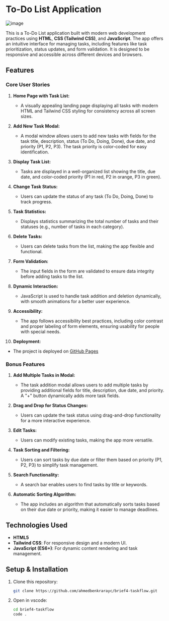 # To-Do List Application

![image](https://github.com/user-attachments/assets/5083d3d6-745f-42e3-b6a6-859a762fe807)

This is a To-Do List application built with modern web development practices using **HTML**, **CSS (Tailwind CSS)**, and **JavaScript**. The app offers an intuitive interface for managing tasks, including features like task prioritization, status updates, and form validation. It is designed to be responsive and accessible across different devices and browsers.

## Features

### Core User Stories
1. **Home Page with Task List:**  
   - A visually appealing landing page displaying all tasks with modern HTML and Tailwind CSS styling for consistency across all screen sizes.
   
2. **Add New Task Modal:**  
   - A modal window allows users to add new tasks with fields for the task title, description, status (To Do, Doing, Done), due date, and priority (P1, P2, P3). The task priority is color-coded for easy identification.
   
3. **Display Task List:**  
   - Tasks are displayed in a well-organized list showing the title, due date, and color-coded priority (P1 in red, P2 in orange, P3 in green).
   
4. **Change Task Status:**  
   - Users can update the status of any task (To Do, Doing, Done) to track progress.
   
5. **Task Statistics:**  
   - Displays statistics summarizing the total number of tasks and their statuses (e.g., number of tasks in each category).

6. **Delete Tasks:**  
   - Users can delete tasks from the list, making the app flexible and functional.
   
7. **Form Validation:**  
   - The input fields in the form are validated to ensure data integrity before adding tasks to the list.
   
8. **Dynamic Interaction:**  
   - JavaScript is used to handle task addition and deletion dynamically, with smooth animations for a better user experience.
   
9. **Accessibility:**  
   - The app follows accessibility best practices, including color contrast and proper labeling of form elements, ensuring usability for people with special needs.
   
10. **Deployment:**  
   - The project is deployed on [GitHub Pages](https://ahmedbenkrarayc.github.io/brief4-taskflow/)

### Bonus Features
1. **Add Multiple Tasks in Modal:**  
   - The task addition modal allows users to add multiple tasks by providing additional fields for title, description, due date, and priority. A "+" button dynamically adds more task fields.

2. **Drag and Drop for Status Changes:**  
   - Users can update the task status using drag-and-drop functionality for a more interactive experience.

3. **Edit Tasks:**  
   - Users can modify existing tasks, making the app more versatile.

4. **Task Sorting and Filtering:**  
   - Users can sort tasks by due date or filter them based on priority (P1, P2, P3) to simplify task management.

5. **Search Functionality:**  
   - A search bar enables users to find tasks by title or keywords.

6. **Automatic Sorting Algorithm:**  
   - The app includes an algorithm that automatically sorts tasks based on their due date or priority, making it easier to manage deadlines.

## Technologies Used
- **HTML5**
- **Tailwind CSS**: For responsive design and a modern UI.
- **JavaScript (ES6+)**: For dynamic content rendering and task management.
  
## Setup & Installation

1. Clone this repository:
   ```bash
   git clone https://github.com/ahmedbenkrarayc/brief4-taskflow.git
2. Open in vscode:
   ```bash
   cd brief4-taskflow
   code .
